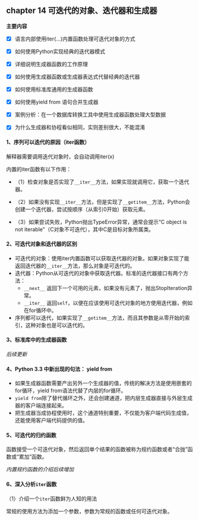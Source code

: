 ## chapter 14 可迭代的对象、迭代器和生成器

**主要内容**

- [x] 语言内部使用iter(...)内置函数处理可迭代对象的方式

- [x] 如何使用Python实现经典的迭代器模式

- [x] 详细说明生成器函数的工作原理

- [x] 如何使用生成器函数或生成器表达式代替经典的迭代器

- [x] 如何使用标准库通用的生成器函数

- [x] 如何使用yield from 语句合并生成器

- [x] 案例分析：在一个数据库转换工具中使用生成器函数处理大型数据

- [x] 为什么生成器和协程看似相同，实则差别很大，不能混淆

#### 1、序列可以迭代的原因（iter函数）

解释器需要调用迭代对象时，会自动调用iter(x)

内置的iter函数有以下作用：

* （1）检查对象是否实现了`__iter__`方法，如果实现就调用它，获取一个迭代器。

* （2）如果没有实现`__iter__`方法，但是实现了`__getitem__`方法，Python会创建一个迭代器，尝试按顺序（从索引0开始）获取元素。

* （3）如果尝试失败，Python抛出TypeError异常，通常会提示“C object is not iterable”（C对象不可迭代），其中C是目标对象所属类。

#### 2、可迭代对象和迭代器的区别

* 可迭代的对象：使用iter内置函数可以获取迭代器的对象。如果对象实现了能返回迭代器的`__iter__`方法，那么对象是可迭代的。
* 迭代器：Python从可迭代的对象中获取迭代器。标准的迭代器接口有两个方法：
    * `__next__` 返回下一个可用的元素，如果没有元素了，抛出StopIteration异常。
    * `__iter__` 返回`self`，以便在应该使用可迭代对象的地方使用迭代器，例如在for循环中。
* 序列都可以迭代，如果实现了`__getitem__`方法，而且其参数是从零开始的索引，这种对象也是可以迭代的。

#### 3、标准库中的生成器函数

*后续更新*

#### 4、Python 3.3 中新出现的句法： yield from

* 如果生成器函数需要产出另外一个生成器的值，传统的解决方法是使用嵌套的for循环，yield from语法代替了内层的for循环。
* `yield from`除了替代循环之外，还会创建通道，把内层生成器直接与外层生成器的客户端连接起来。
* 把生成器当成协程使用时，这个通道特别重要，不仅能为客户端代码生成值，还能使用客户端代码提供的值。

#### 5、可迭代的归约函数

函数接受一个可迭代对象，然后返回单个结果的函数被称为规约函数或者“合拢”函数或“累加”函数。

*内置规约函数的介绍后续增加*

#### 6、深入分析`iter`函数

（1）介绍一个`iter`函数鲜为人知的用法

常规的使用方法为添加一个参数，参数为常规的函数或任何可迭代对象。
